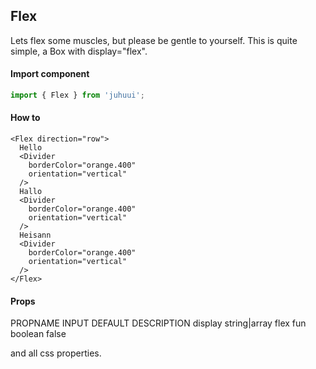 ## Flex

Lets flex some muscles, but please be gentle to yourself. This is quite simple, a Box with display="flex".

#### Import component

```js
import { Flex } from 'juhuui';
```

#### How to

```js-live
<Flex direction="row">
  Hello
  <Divider
    borderColor="orange.400"
    orientation="vertical"
  />
  Hallo
  <Divider
    borderColor="orange.400"
    orientation="vertical"
  />
  Heisann
  <Divider
    borderColor="orange.400"
    orientation="vertical"
  />
</Flex>
```

#### Props

<TableBox>
  <tr>
    <th>PROPNAME</th>
    <th>INPUT</th>
    <th>DEFAULT</th>
    <th>DESCRIPTION</th>
  </tr>
  <tr>
    <th>display</th>
    <th>string|array</th>
    <th>flex</th>
    <th></th>
  </tr>
  <tr>
    <th>fun</th>
    <th>boolean</th>
    <th>false</th>
    <th></th>
  </tr>
</TableBox>

and all css properties.
